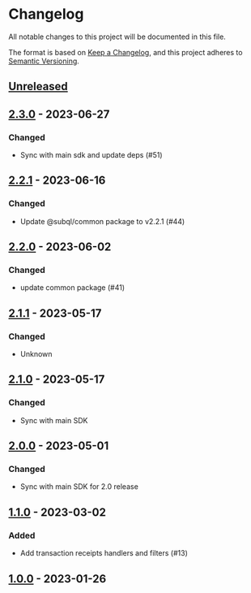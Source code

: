 # Changelog
All notable changes to this project will be documented in this file.

The format is based on [Keep a Changelog](https://keepachangelog.com/en/1.0.0/),
and this project adheres to [Semantic Versioning](https://semver.org/spec/v2.0.0.html).

## [Unreleased]

## [2.3.0] - 2023-06-27
### Changed
- Sync with main sdk and update deps (#51)

## [2.2.1] - 2023-06-16
### Changed
- Update @subql/common package to v2.2.1 (#44)

## [2.2.0] - 2023-06-02
### Changed
- update common package (#41)

## [2.1.1] - 2023-05-17
### Changed
- Unknown

## [2.1.0] - 2023-05-17
### Changed
- Sync with main SDK

## [2.0.0] - 2023-05-01
### Changed
- Sync with main SDK for 2.0 release

## [1.1.0] - 2023-03-02
### Added
- Add transaction receipts handlers and filters (#13)

## [1.0.0] - 2023-01-26
[Unreleased]: https://github.com/subquery/subql-near/compare/common-near/2.3.0...HEAD
[2.3.0]: https://github.com/subquery/subql-near/compare/common-near/2.2.1...common-near/2.3.0
[2.2.1]: https://github.com/subquery/subql-near/compare/common-near/2.2.0.../common-near/2.2.1
[2.2.0]: https://github.com/subquery/subql-near/compare/common-near/2.1.1.../common-near/2.2.0
[2.1.1]: https://github.com/subquery/subql-near/compare/common-near/2.1.0.../common-near/2.1.1
[2.1.0]: https://github.com/subquery/subql-near/compare/common-near/2.0.0.../common-near/2.1.0
[2.0.0]: https://github.com/subquery/subql-near/compare/common-near/1.1.0.../common-near/2.0.0
[1.1.0]: https://github.com/subquery/subql-near/compare/common-near/1.0.0.../common-near/1.1.0
[1.0.0]: https://github.com/subquery/subql-near/tags/1.0.0
